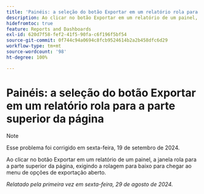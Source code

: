 ```yaml
---
title: 'Painéis: a seleção do botão Exportar em um relatório rola para a parte superior da página'
description: Ao clicar no botão Exportar em um relatório de um painel, a janela rola para a parte superior da página, exigindo a rolagem para baixo para chegar ao menu de opções de exportação aberto.
hidefromtoc: true
feature: Reports and Dashboards
exl-id: 620d7f58-fef2-41f5-90fa-c6f196f5bf54
source-git-commit: 0f744c94a0694c8fcb9524614b2a2b458dfc6d29
workflow-type: tm+mt
source-wordcount: '98'
ht-degree: 100%

---
```


# Painéis: a seleção do botão Exportar em um relatório rola para a parte superior da página

>[!NOTE]
>
>Esse problema foi corrigido em sexta-feira, 19 de setembro de 2024.

Ao clicar no botão Exportar em um relatório de um painel, a janela rola para a parte superior da página, exigindo a rolagem para baixo para chegar ao menu de opções de exportação aberto.

_Relatado pela primeira vez em sexta-feira, 29 de agosto de 2024._
